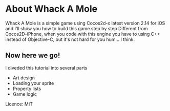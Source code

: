 About Whack A Mole
==================
Whack A Mole is a simple game using Cocos2d-x latest version 2.14 for iOS and I'll show you how to build this game step by step 
Different from Cocos2D-iPhone, when you code with this engine you have to using C++ instead of Objective-C,  but it's not hard
for you hum... I think.

Now here we go!
---------------
I diveded this tutorial into several parts
  - Art design
  - Loading your sprite
  - Property lists
  - Game logic

Licence: MIT
